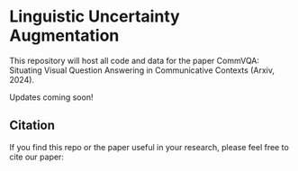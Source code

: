 # Linguistic Uncertainty Augmentation

This repository will host all code and data for the paper CommVQA: Situating Visual Question Answering in Communicative Contexts (Arxiv, 2024).

Updates coming soon!

## Citation

If you find this repo or the paper useful in your research, please feel free to cite our paper:

